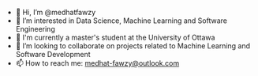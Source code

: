 - 👋 Hi, I’m @medhatfawzy
- 👀 I’m interested in Data Science, Machine Learning and Software Engineering
- 🌱 I'm currently a master's student at the University of Ottawa
- 💞️ I’m looking to collaborate on projects related to Machine Learning and Software Development
- 📫 How to reach me: medhat-fawzy@outlook.com

<!---
medhatfawzy/medhatfawzy is a ✨ special ✨ repository because its `README.md` (this file) appears on your GitHub profile.
You can click the Preview link to take a look at your changes.
--->
